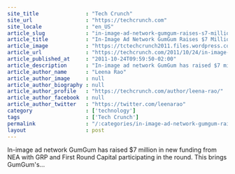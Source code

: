 ```yaml
---
site_title               : "Tech Crunch"
site_url                 : "https://techcrunch.com"
site_locale              : "en_US"
article_slug             : "in-image-ad-network-gumgum-raises-s7-million-from-nea-first-round-and-grp"
article_title            : "In-Image Ad Network GumGum Raises $7 Million From NEA, First Round And GRP"
article_image            : "https://tctechcrunch2011.files.wordpress.com/2011/10/gumgum.png?w=184&h=65&crop=1"
article_url              : "https://techcrunch.com/2011/10/24/in-image-ad-network-gumgum-raises-7-million-from-nea-first-round-and-grp/"
article_published_at     : "2011-10-24T09:59:50-02:00"
article_description      : "In-image ad network GumGum has raised $7 million in new funding from NEA with GRP and First Round Capital participating in the round. This brings GumGum's..."
article_author_name      : "Leena Rao"
article_author_image     : null
article_author_biography : null
article_author_profile   : "https://techcrunch.com/author/leena-rao/"
article_author_facebook  : null
article_author_twitter   : "https://twitter.com/leenarao"
category                 : ['technology']
tags                     : ['Tech Crunch']
permalink                : "/:categories/in-image-ad-network-gumgum-raises-s7-million-from-nea-first-round-and-grp/"
layout                   : post
---
```


In-image ad network GumGum has raised $7 million in new funding from NEA with GRP and First Round Capital participating in the round. This brings GumGum's...

